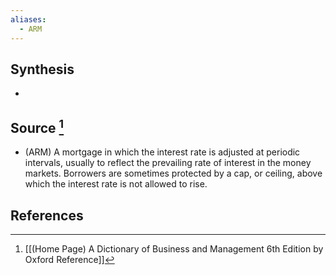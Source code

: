 ```yaml
---
aliases:
  - ARM
---
```

## Synthesis
- 
## Source [^1]
- (ARM) A mortgage in which the interest rate is adjusted at periodic intervals, usually to reflect the prevailing rate of interest in the money markets. Borrowers are sometimes protected by a cap, or ceiling, above which the interest rate is not allowed to rise.
## References

[^1]: [[(Home Page) A Dictionary of Business and Management 6th Edition by Oxford Reference]]